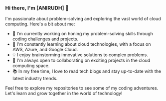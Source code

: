 ### Hi there, I'm [ANIRUDH] 👋

I'm passionate about problem-solving and exploring the vast world of cloud computing. Here's a bit about me:

- 🔭 I’m currently working on honing my problem-solving skills through coding challenges and projects.
- 🌱 I'm constantly learning about cloud technologies, with a focus on AWS, Azure, and Google Cloud.
- 💡 I enjoy brainstorming innovative solutions to complex problems.
- 🤝 I'm always open to collaborating on exciting projects in the cloud computing space.
- 📚 In my free time, I love to read tech blogs and stay up-to-date with the latest industry trends.





Feel free to explore my repositories to see some of my coding adventures. Let's learn and grow together in the world of technology!

